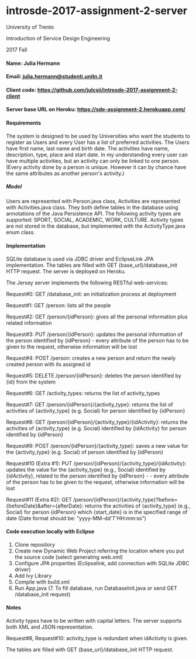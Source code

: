 # introsde-2017-assignment-2-server
University of Trento

Introduction of Service Design Engineering 

2017 Fall

#### Name: Julia Hermann
#### Email: julia.hermann@studenti.unitn.it
#### Client code: https://github.com/julcsii/introsde-2017-assignment-2-client
#### Server base URL on Heroku: https://sde-assignment-2.herokuapp.com/

#### Requirements
The system is designed to be used by Universities who want the students to register as Users and every User has a list of preferred activities. The Users have first name, last name and birth date. The activities have name, description, type, place and start date. In my understanding every user can have multiple activities, but an activity can only be linked to one person. (Every activity done by a person is unique. However it can by chance have the same attributes as another person's activity.)

##### Model
Users are represented with Person.java class, Activities are represented with Activities.java class. They both define tables in the database using annotations of the Java Persistence API. The following activity types are supported: SPORT, SOCIAL, ACADEMIC, WORK, CULTURE. Activity types are not stored in the database, but implemented with the ActivityType.java enum class. 

#### Implementation
SQLite database is used via JDBC driver and EclipseLink JPA implementation. The tables are filled with GET {base_url}/database_init HTTP request. The server is deployed on Heroku.

The Jersey server implements the following RESTful web-services:

Request#0: GET /database_init: an initialization process at deployment

Request#1: GET /person: lists all the people

Request#2: GET /person/{idPerson}: gives all the personal information plus related information

Request#3: PUT /person/{idPerson}: updates the personal information of the person identified by {idPerson} - every attribute of the person has to be given to the request, otherwise information will be lost

Request#4: POST /person: creates a new person and return the newly created person with its assigned id

Request#5: DELETE /person/{idPerson}: deletes the person identified by {id} from the system

Request#6: GET /activity_types: returns the list of activity_types

Request#7: GET /person/{idPerson}/{activity_type}: returns the list of activities of {activity_type} (e.g. Social) for person identified by {idPerson}

Request#8: GET /person/{idPerson}/{activity_type}/{idActivity}: returns the activities of {activity_type} (e.g. Social) identified by {idActivity} for person identified by {idPerson}

Request#9: POST /person/{idPerson}/{activity_type}: saves a new value for the {activity_type} (e.g. Social) of person identified by {idPerson}

Request#10 (Extra #1): PUT /person/{idPerson}/{activity_type}/{idActivity}: updates the value for the {activity_type} (e.g., Social) identified by {idActivity}, related to the person identified by {idPerson} -  - every attribute of the person has to be given to the request, otherwise information will be lost

Request#11 (Extra #2): GET /person/{idPerson}/{activity_type}?before={beforeDate}&after={afterDate}: returns the activities of {activity_type} (e.g., Social) for person {idPerson} which {start_date} is in the specified range of date (Date format should be: "yyyy-MM-dd'T'HH:mm:ss")


#### Code execution locally with Eclipse
1. Clone repository
2. Create new Dynamic Web Project referring the location where you put the source code (select generating web.xml)
3. Configure JPA properties (Eclipselink, add connection with SQLite JDBC driver)
4. Add Ivy Library
5. Compile with build.xml
6. Run App.java
(7. To fill database, run DatabaseInit.java or send GET /database_init request)


#### Notes
Activity types have to be written with capital letters.
The server supports both XML and JSON representation.

Request#8, Request#10: activity_type is redundant when idActivity is given.

The tables are filled with GET {base_url}/database_init HTTP request.


